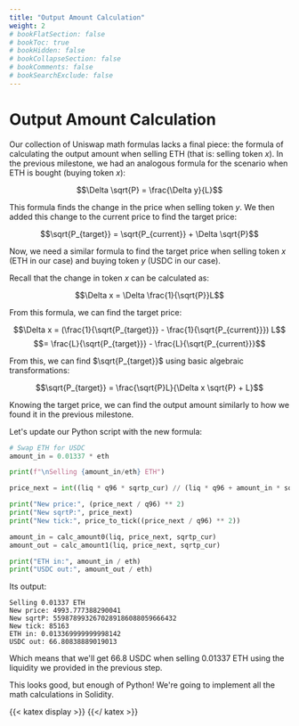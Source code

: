 ```yaml
---
title: "Output Amount Calculation"
weight: 2
# bookFlatSection: false
# bookToc: true
# bookHidden: false
# bookCollapseSection: false
# bookComments: false
# bookSearchExclude: false
---
```


# Output Amount Calculation

Our collection of Uniswap math formulas lacks a final piece: the formula of calculating the output amount when selling
ETH (that is: selling token $x$). In the previous milestone, we had an analogous formula for the scenario when ETH is
bought (buying token $x$):

$$\Delta \sqrt{P} = \frac{\Delta y}{L}$$

This formula finds the change in the price when selling token $y$. We then added this change to the current price to
find the target price:

$$\sqrt{P_{target}} = \sqrt{P_{current}} + \Delta \sqrt{P}$$

Now, we need a similar formula to find the target price when selling token $x$ (ETH in our case) and buying token $y$
(USDC in our case).

Recall that the change in token $x$ can be calculated as:

$$\Delta x = \Delta \frac{1}{\sqrt{P}}L$$

From this formula, we can find the target price:

$$\Delta x = (\frac{1}{\sqrt{P_{target}}} - \frac{1}{\sqrt{P_{current}}}) L$$
$$= \frac{L}{\sqrt{P_{target}}} - \frac{L}{\sqrt{P_{current}}}$$

From this, we can find $\sqrt{P_{target}}$ using basic algebraic transformations:

$$\sqrt{P_{target}} = \frac{\sqrt{P}L}{\Delta x \sqrt{P} + L}$$

Knowing the target price, we can find the output amount similarly to how we found it in the previous milestone.

Let's update our Python script with the new formula:
```python
# Swap ETH for USDC
amount_in = 0.01337 * eth

print(f"\nSelling {amount_in/eth} ETH")

price_next = int((liq * q96 * sqrtp_cur) // (liq * q96 + amount_in * sqrtp_cur))

print("New price:", (price_next / q96) ** 2)
print("New sqrtP:", price_next)
print("New tick:", price_to_tick((price_next / q96) ** 2))

amount_in = calc_amount0(liq, price_next, sqrtp_cur)
amount_out = calc_amount1(liq, price_next, sqrtp_cur)

print("ETH in:", amount_in / eth)
print("USDC out:", amount_out / eth)
```

Its output:
```shell
Selling 0.01337 ETH
New price: 4993.777388290041
New sqrtP: 5598789932670289186088059666432
New tick: 85163
ETH in: 0.013369999999998142
USDC out: 66.80838889019013
```

Which means that we'll get 66.8 USDC when selling 0.01337 ETH using the liquidity
we provided in the previous step.

This looks good, but enough of Python! We're going to implement all the
math calculations in Solidity.

{{< katex display >}} {{</ katex >}}